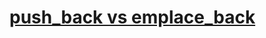 # [push_back vs emplace_back](https://stackoverflow.com/questions/4303513/push-back-vs-emplace-back)